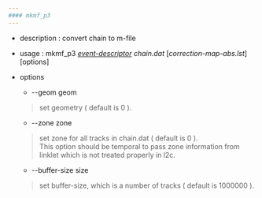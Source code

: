 ```yaml
---
#### mkmf_p3
---
```


+ description : convert chain to m-file  
+ usage : mkmf_p3 *[event-descriptor](event-descriptor.md)* *chain.dat* [*correction-map-abs.lst*] [options]
+ options
  - --geom geom
  > set geometry ( default is 0 ).  

  - --zone zone
  > set zone for all tracks in chain.dat ( default is 0 ).  
  > This option should be temporal to pass zone information from linklet which is not treated properly in l2c.  

  - --buffer-size size  
  > set buffer-size, which is a number of tracks ( default is 1000000 ).  
